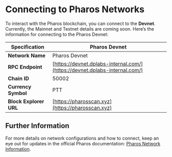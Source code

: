 # Connecting to Pharos Networks

To interact with the Pharos blockchain, you can connect to the **Devnet**. Currently, the Mainnet and Testnet details are coming soon. Here’s the information for connecting to the Pharos Devnet:

| **Specification**       | **Pharos Devnet**                                      |
|-------------------------|--------------------------------------------------------|
| **Network Name**         | Pharos Devnet                                          |
| **RPC Endpoint**         | [https://devnet.dplabs-internal.com/](https://devnet.dplabs-internal.com/) |
| **Chain ID**             | 50002                                                  |
| **Currency Symbol**      | PTT                                                    |
| **Block Explorer URL**   | [https://pharosscan.xyz](https://pharosscan.xyz)       |

## Further Information

For more details on network configurations and how to connect, keep an eye out for updates in the official Pharos documentation: [Pharos Network Information](https://docs.pharosnetwork.xyz).
